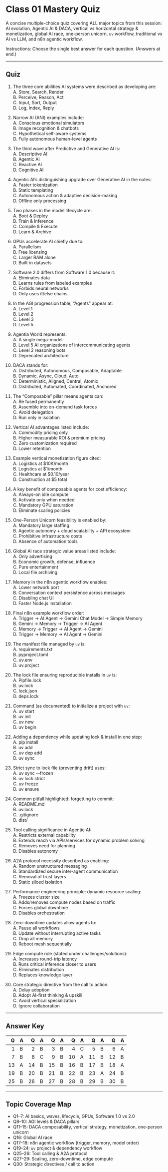 # Class 01 Mastery Quiz

A concise multiple-choice quiz covering ALL major topics from this session: AI evolution, Agentic AI & DACA, vertical vs horizontal strategy & monetization, global AI race, one-person unicorn, `uv` workflow, traditional vs AI vs LLM, and n8n agentic workflow.

Instructions: Choose the single best answer for each question. (Answers at end.)

---

## Quiz

1. The three core abilities AI systems were described as developing are:  
   A. Store, Search, Render  
   B. Perceive, Reason, Act  
   C. Input, Sort, Output  
   D. Log, Index, Reply

2. Narrow AI (ANI) examples include:  
   A. Conscious emotional simulators  
   B. Image recognition & chatbots  
   C. Hypothetical self-aware systems  
   D. Fully autonomous human-level agents

3. The third wave after Predictive and Generative AI is:  
   A. Descriptive AI  
   B. Agentic AI  
   C. Reactive AI  
   D. Cognitive AI

4. Agentic AI’s distinguishing upgrade over Generative AI in the notes:  
   A. Faster tokenization  
   B. Static templating  
   C. Autonomous action & adaptive decision-making  
   D. Offline only processing

5. Two phases in the model lifecycle are:  
   A. Boot & Deploy  
   B. Train & Inference  
   C. Compile & Execute  
   D. Learn & Archive

6. GPUs accelerate AI chiefly due to:  
   A. Parallelism  
   B. Free licensing  
   C. Larger RAM alone  
   D. Built‑in datasets

7. Software 2.0 differs from Software 1.0 because it:  
   A. Eliminates data  
   B. Learns rules from labeled examples  
   C. Forbids neural networks  
   D. Only uses if/else chains

8. In the AGI progression table, “Agents” appear at:  
   A. Level 1  
   B. Level 2  
   C. Level 3  
   D. Level 5

9. Agentia World represents:  
   A. A single mega-model  
   B. Level 5 AI organizations of intercommunicating agents  
   C. Level 2 reasoning bots  
   D. Deprecated architecture

10. DACA stands for:  
    A. Distributed, Autonomous, Composable, Adaptable  
    B. Dynamic, Async, Cloud, Auto  
    C. Deterministic, Aligned, Central, Atomic  
    D. Distributed, Automated, Coordinated, Anchored

11. The “Composable” pillar means agents can:  
    A. Be fused permanently  
    B. Assemble into on-demand task forces  
    C. Avoid delegation  
    D. Run only in isolation

12. Vertical AI advantages listed include:  
    A. Commodity pricing only  
    B. Higher measurable ROI & premium pricing  
    C. Zero customization required  
    D. Lower retention

13. Example vertical monetization figure cited:  
    A. Logistics at $10K/month  
    B. Logistics at $1/month  
    C. Healthcare at $0.10/year  
    D. Construction at $5 total

14. A key benefit of composable agents for cost efficiency:  
    A. Always-on idle compute  
    B. Activate only when needed  
    C. Mandatory GPU saturation  
    D. Eliminate scaling policies

15. One-Person Unicorn feasibility is enabled by:  
    A. Mandatory large staffing  
    B. Agentic autonomy + cloud scalability + API ecosystem  
    C. Prohibitive infrastructure costs  
    D. Absence of automation tools

16. Global AI race strategic value areas listed include:  
    A. Only advertising  
    B. Economic growth, defense, influence  
    C. Pure entertainment  
    D. Local file archiving

17. Memory in the n8n agentic workflow enables:  
    A. Lower network port  
    B. Conversation context persistence across messages  
    C. Disabling chat UI  
    D. Faster Node.js installation

18. Final n8n example workflow order:  
    A. Trigger → AI Agent → Gemini Chat Model → Simple Memory  
    B. Gemini → Memory → Trigger → AI Agent  
    C. Memory → Trigger → AI Agent → Gemini  
    D. Trigger → Memory → AI Agent → Gemini

19. The manifest file managed by `uv` is:  
    A. requirements.txt  
    B. pyproject.toml  
    C. uv.env  
    D. uv.project

20. The lock file ensuring reproducible installs in `uv` is:  
    A. Pipfile.lock  
    B. uv.lock  
    C. lock.json  
    D. deps.lock

21. Command (as documented) to initialize a project with `uv`:  
    A. uv start  
    B. uv init  
    C. uv new  
    D. uv begin

22. Adding a dependency while updating lock & install in one step:  
    A. pip install <pkg>  
    B. uv add <pkg>  
    C. uv dep add <pkg>  
    D. uv sync <pkg>

23. Strict sync to lock file (preventing drift) uses:  
    A. uv sync --frozen  
    B. uv lock strict  
    C. uv freeze  
    D. uv ensure

24. Common pitfall highlighted: forgetting to commit:  
    A. README.md  
    B. uv.lock  
    C. .gitignore  
    D. dist/

25. Tool calling significance in Agentic AI:  
    A. Restricts external capability  
    B. Extends reach via APIs/services for dynamic problem solving  
    C. Removes need for planning  
    D. Disables autonomy

26. A2A protocol necessity described as enabling:  
    A. Random unstructured messaging  
    B. Standardized secure inter-agent communication  
    C. Removal of trust layers  
    D. Static siloed isolation

27. Performance engineering principle: dynamic resource scaling:  
    A. Freezes cluster size  
    B. Adds/removes compute nodes based on traffic  
    C. Forces global downtime  
    D. Disables orchestration

28. Zero-downtime updates allow agents to:  
    A. Pause all workflows  
    B. Update without interrupting active tasks  
    C. Drop all memory  
    D. Reboot mesh sequentially

29. Edge compute role (stated under challenges/solutions):  
    A. Increases round-trip latency  
    B. Runs critical inference closer to users  
    C. Eliminates distribution  
    D. Replaces knowledge layer

30. Core strategic directive from the call to action:  
    A. Delay adoption  
    B. Adopt AI-first thinking & upskill  
    C. Avoid vertical specialization  
    D. Ignore collaboration

---

## Answer Key

|   Q | A   |   Q | A   |   Q | A   |   Q | A   |   Q | A   |   Q | A   |
| --: | :-- | --: | :-- | --: | :-- | --: | :-- | --: | :-- | --: | :-- |
|   1 | B   |   2 | B   |   3 | B   |   4 | C   |   5 | B   |   6 | A   |
|   7 | B   |   8 | C   |   9 | B   |  10 | A   |  11 | B   |  12 | B   |
|  13 | A   |  14 | B   |  15 | B   |  16 | B   |  17 | B   |  18 | A   |
|  19 | B   |  20 | B   |  21 | B   |  22 | B   |  23 | A   |  24 | B   |
|  25 | B   |  26 | B   |  27 | B   |  28 | B   |  29 | B   |  30 | B   |

---

## Topic Coverage Map

- Q1–7: AI basics, waves, lifecycle, GPUs, Software 1.0 vs 2.0
- Q8–10: AGI levels & DACA pillars
- Q11–15: DACA composability, vertical strategy, monetization, one-person unicorn
- Q16: Global AI race
- Q17–18: n8n agentic workflow (trigger, memory, model order)
- Q19–24: `uv` project & dependency workflow
- Q25–26: Tool calling & A2A protocol
- Q27–29: Scaling, zero-downtime, edge compute
- Q30: Strategic directives / call to action
